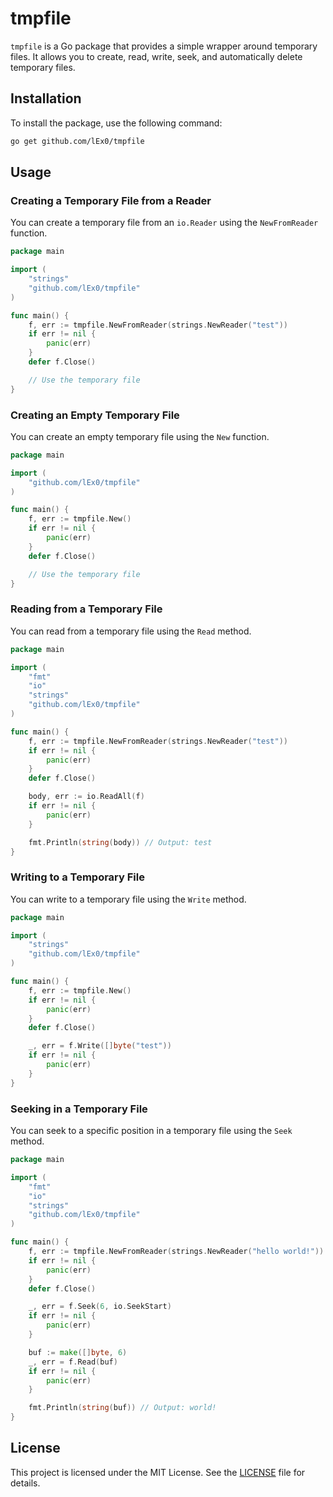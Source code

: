 # tmpfile

`tmpfile` is a Go package that provides a simple wrapper around temporary files. It allows you to create, read, write, seek, and automatically delete temporary files.

## Installation

To install the package, use the following command:

```sh
go get github.com/lEx0/tmpfile
```

## Usage

### Creating a Temporary File from a Reader

You can create a temporary file from an `io.Reader` using the `NewFromReader` function.

```go
package main

import (
    "strings"
    "github.com/lEx0/tmpfile"
)

func main() {
    f, err := tmpfile.NewFromReader(strings.NewReader("test"))
    if err != nil {
        panic(err)
    }
    defer f.Close()

    // Use the temporary file
}
```

### Creating an Empty Temporary File

You can create an empty temporary file using the `New` function.

```go
package main

import (
    "github.com/lEx0/tmpfile"
)

func main() {
    f, err := tmpfile.New()
    if err != nil {
        panic(err)
    }
    defer f.Close()

    // Use the temporary file
}
```

### Reading from a Temporary File

You can read from a temporary file using the `Read` method.

```go
package main

import (
    "fmt"
    "io"
    "strings"
    "github.com/lEx0/tmpfile"
)

func main() {
    f, err := tmpfile.NewFromReader(strings.NewReader("test"))
    if err != nil {
        panic(err)
    }
    defer f.Close()

    body, err := io.ReadAll(f)
    if err != nil {
        panic(err)
    }

    fmt.Println(string(body)) // Output: test
}
```

### Writing to a Temporary File

You can write to a temporary file using the `Write` method.

```go
package main

import (
    "strings"
    "github.com/lEx0/tmpfile"
)

func main() {
    f, err := tmpfile.New()
    if err != nil {
        panic(err)
    }
    defer f.Close()

    _, err = f.Write([]byte("test"))
    if err != nil {
        panic(err)
    }
}
```

### Seeking in a Temporary File

You can seek to a specific position in a temporary file using the `Seek` method.

```go
package main

import (
    "fmt"
    "io"
    "strings"
    "github.com/lEx0/tmpfile"
)

func main() {
    f, err := tmpfile.NewFromReader(strings.NewReader("hello world!"))
    if err != nil {
        panic(err)
    }
    defer f.Close()

    _, err = f.Seek(6, io.SeekStart)
    if err != nil {
        panic(err)
    }

    buf := make([]byte, 6)
    _, err = f.Read(buf)
    if err != nil {
        panic(err)
    }

    fmt.Println(string(buf)) // Output: world!
}
```

## License

This project is licensed under the MIT License. See the [LICENSE](LICENSE) file for details.
